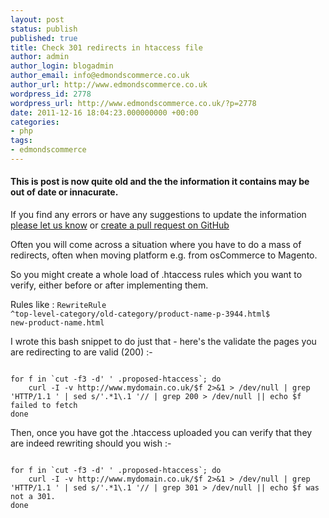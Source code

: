 ```yaml
---
layout: post
status: publish
published: true
title: Check 301 redirects in htaccess file
author: admin
author_login: blogadmin
author_email: info@edmondscommerce.co.uk
author_url: http://www.edmondscommerce.co.uk
wordpress_id: 2778
wordpress_url: http://www.edmondscommerce.co.uk/?p=2778
date: 2011-12-16 18:04:23.000000000 +00:00
categories:
- php
tags:
- edmondscommerce
---
```

<div class="oldpost"><h4>This is post is now quite old and the the information it contains may be out of date or innacurate.</h4>
<p>
If you find any errors or have any suggestions to update the information <a href="http://edmondscommerce.github.io/contact-us/index.html">please let us know</a>
or <a href="https://github.com/edmondscommerce/edmondscommerce.github.io">create a pull request on GitHub</a>
</p>
</div>
Often you will come across a situation where you have to do a mass of redirects, often when moving platform e.g. from osCommerce to Magento.

So you might create a whole load of .htaccess rules which you want to verify, either before or after implementing them.

Rules like : 
<code>RewriteRule ^top-level-category/old-category/product-name-p-3944.html$ new-product-name.html</code>

I wrote this bash snippet to do just that - here's the validate the pages you are redirecting to are valid (200) :-

<code>
for f in `cut -f3 -d' ' .proposed-htaccess`; do 
    curl -I -v http://www.mydomain.co.uk/$f 2>&1 > /dev/null | grep 'HTTP/1.1 ' | sed s/'.*1\.1 '// | grep 200 > /dev/null || echo $f failed to fetch
done
</code>

Then, once you have got the .htaccess uploaded you can verify that they are indeed rewriting should you wish :-


<code>
for f in `cut -f3 -d' ' .proposed-htaccess`; do 
    curl -I -v http://www.mydomain.co.uk/$f 2>&1 > /dev/null | grep 'HTTP/1.1 ' | sed s/'.*1\.1 '// | grep 301 > /dev/null || echo $f was not a 301.
done
</code>
